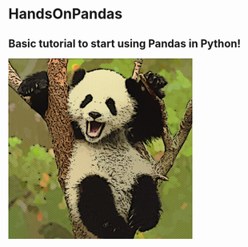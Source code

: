 # HandsOnPandas

## Basic tutorial to start using Pandas in Python!

<img src="pandas.png" alt="drawing" height="360"/>
